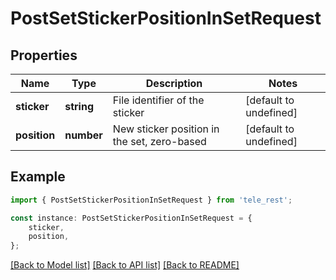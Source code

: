 # PostSetStickerPositionInSetRequest


## Properties

Name | Type | Description | Notes
------------ | ------------- | ------------- | -------------
**sticker** | **string** | File identifier of the sticker | [default to undefined]
**position** | **number** | New sticker position in the set, zero-based | [default to undefined]

## Example

```typescript
import { PostSetStickerPositionInSetRequest } from 'tele_rest';

const instance: PostSetStickerPositionInSetRequest = {
    sticker,
    position,
};
```

[[Back to Model list]](../README.md#documentation-for-models) [[Back to API list]](../README.md#documentation-for-api-endpoints) [[Back to README]](../README.md)
